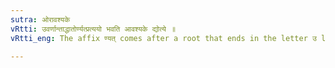 ```yaml
---
sutra: ओरावश्यके
vRtti: उवर्णान्ताद्धातोर्ण्यत्प्रत्ययो भवति आवश्यके द्योत्ये ॥
vRtti_eng: The affix ण्यत् comes after a root that ends in the letter उ long or short when the sense is that of necessity.

---
```


